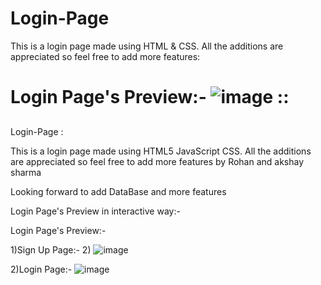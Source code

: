 
# Login-Page
This is a login page made using HTML &amp; CSS. All the additions are appreciated so feel free to add more features:

Login Page's Preview:-
![image](https://user-images.githubusercontent.com/74227860/114276536-a44e9880-9a44-11eb-93fe-617a73b7dc05.png)
::
=======
##
Login-Page :

This is a login page made using HTML5 JavaScript CSS. All the additions are appreciated so feel free to add more features by Rohan and akshay sharma


Looking forward to add DataBase and more features



Login Page's Preview in interactive way:-



Login Page's Preview:-


1)Sign Up Page:-
2)
![image](https://user-images.githubusercontent.com/74227860/114296125-0c45c300-9ac7-11eb-9009-dd609428426f.png)


2)Login Page:-
![image](https://user-images.githubusercontent.com/74227860/114296165-3f885200-9ac7-11eb-8627-53c3030e97f6.png)

